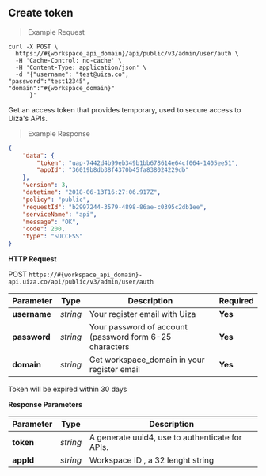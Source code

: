 ## Create token

> Example Request

```shell
curl -X POST \
  https://#{workspace_api_domain}/api/public/v3/admin/user/auth \
  -H 'Cache-Control: no-cache' \
  -H 'Content-Type: application/json' \
  -d '{"username": "test@uiza.co",
"password":"test12345",
"domain":"#{workspace_domain}"
      }'
```

Get an access token that provides temporary, used to secure access to Uiza's APIs.

> Example Response

```json
{
    "data": {
        "token": "uap-7442d4b99eb349b1bb678614e64cf064-1405ee51",
        "appId": "36019b8db38f4370b45fa838024229db"
    },
    "version": 3,
    "datetime": "2018-06-13T16:27:06.917Z",
    "policy": "public",
    "requestId": "b2997244-3579-4898-86ae-c0395c2db1ee",
    "serviceName": "api",
    "message": "OK",
    "code": 200,
    "type": "SUCCESS"
}
```

**HTTP Request**

<span class="post-button"> POST </span>
```https://#{workspace_api_domain}-api.uiza.co/api/public/v3/admin/user/auth```

| Parameter   | Type   | Description | Required |
|-------------|--------|-------------|---------|
| **username** | *string* | Your register email with Uiza | **Yes** |
| **password** | *string* | Your password of account (password form 6-25 characters | **Yes** |
| **domain** | *string* | Get workspace_domain in your register email | **Yes** |



<aside class="success">
  Token will be expired within 30 days
</aside>

**Response Parameters**

| Parameter   | Type   | Description |
|-------------|--------|-------------------------|
| **token** | *string* | A generate uuid4, use to authenticate for APIs.|
| **appId** | *string* | Workspace ID , a 32 lenght string |


